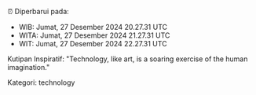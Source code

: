 ⏰ Diperbarui pada:
- WIB: Jumat, 27 Desember 2024 20.27.31 UTC
- WITA: Jumat, 27 Desember 2024 21.27.31 UTC
- WIT: Jumat, 27 Desember 2024 22.27.31 UTC

Kutipan Inspiratif:
"Technology, like art, is a soaring exercise of the human imagination."


Kategori: technology

